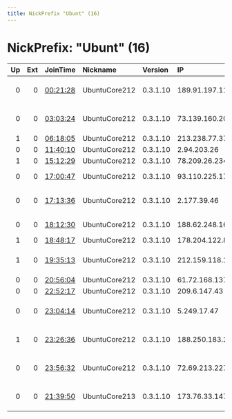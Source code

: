 ```yaml
---
title: NickPrefix "Ubunt" (16)
---
```


# NickPrefix: "Ubunt" (16)

|   Up |   Ext | JoinTime                                                                                            | Nickname      | Version   | IP              | AS                                       | CC   |   ORp |   Dirp | OS    | Contact   |   eFamMembers |
|-----:|------:|:----------------------------------------------------------------------------------------------------|:--------------|:----------|:----------------|:-----------------------------------------|:-----|------:|-------:|:------|:----------|--------------:|
|    0 |     0 | [00:21:28](https://metrics.torproject.org/rs.html#details/6640DF9F3E38609738ACA207DDEC874FF3D1990F) | UbuntuCore212 | 0.3.1.10  | 189.91.197.119  | Superline Telecomunicaes Ltda            | br   | 36185 |      0 | Linux | None      |             1 |
|    0 |     0 | [03:03:24](https://metrics.torproject.org/rs.html#details/C63B70E7A89844C0A970FCEDF168FC045313618E) | UbuntuCore212 | 0.3.1.10  | 73.139.160.206  | Comcast Cable Communications, LLC        | us   | 44857 |      0 | Linux | None      |             1 |
|    1 |     0 | [06:18:05](https://metrics.torproject.org/rs.html#details/825E21EA806B4BDBB51CE68FD41E8AF018AAA07E) | UbuntuCore212 | 0.3.1.10  | 213.238.77.37   | Netia SA                                 | pl   | 42895 |      0 | Linux | None      |             1 |
|    0 |     0 | [11:40:10](https://metrics.torproject.org/rs.html#details/AECAA640FF78686B1E97AC9484EA6F1A0D21B229) | UbuntuCore212 | 0.3.1.10  | 2.94.203.26     | VimpelCom                                | ru   | 44741 |      0 | Linux | None      |             1 |
|    1 |     0 | [15:12:29](https://metrics.torproject.org/rs.html#details/482B29343CBA80C61C97C8DDE20809F01C76736D) | UbuntuCore212 | 0.3.1.10  | 78.209.26.234   | Free SAS                                 | fr   | 44295 |      0 | Linux | None      |             1 |
|    0 |     0 | [17:00:47](https://metrics.torproject.org/rs.html#details/C7C58E152F842C13CD98126FD18ACF3E78E6EB9E) | UbuntuCore212 | 0.3.1.10  | 93.110.225.176  | Andishe Sabz Khazar Co. P.j.s.           | ir   | 35279 |      0 | Linux | None      |             1 |
|    0 |     0 | [17:13:36](https://metrics.torproject.org/rs.html#details/0AA2CF7A54CC29E6FEA7869AE76E41A090DEAB95) | UbuntuCore212 | 0.3.1.10  | 2.177.39.46     | Information Technology Company ITC       | ir   | 33523 |      0 | Linux | None      |             1 |
|    0 |     0 | [18:12:30](https://metrics.torproject.org/rs.html#details/063936F8A4D491B98003D62ADD1981FBF3D68A9C) | UbuntuCore212 | 0.3.1.10  | 188.62.248.160  | Swisscom Switzerland Ltd                 | ch   | 34239 |      0 | Linux | None      |             1 |
|    1 |     0 | [18:48:17](https://metrics.torproject.org/rs.html#details/549ECA74AF35035537D342F1FE91BD02C4594407) | UbuntuCore212 | 0.3.1.10  | 178.204.122.81  | Ojsc oao Tattelecom                      | ru   | 37221 |      0 | Linux | None      |             1 |
|    1 |     0 | [19:35:13](https://metrics.torproject.org/rs.html#details/34DD299C9D735594BC215A030F2B50ECF5686C8B) | UbuntuCore212 | 0.3.1.10  | 212.159.118.172 | British Telecommunications PLC           | gb   | 46617 |      0 | Linux | None      |             1 |
|    0 |     0 | [20:56:04](https://metrics.torproject.org/rs.html#details/7BB42F84A72DE69559CEB5F7507B4F3C3193065E) | UbuntuCore212 | 0.3.1.10  | 61.72.168.137   | Korea Telecom                            | kr   | 35477 |      0 | Linux | None      |             1 |
|    0 |     0 | [22:52:17](https://metrics.torproject.org/rs.html#details/F7AFC9B46A51456F8920F90291307668C760EABD) | UbuntuCore212 | 0.3.1.10  | 209.6.147.43    | RCN                                      | us   | 34667 |      0 | Linux | None      |             1 |
|    0 |     0 | [23:04:14](https://metrics.torproject.org/rs.html#details/2FF04A28BDC69E9CCDBD690FFFFABAEBA459884A) | UbuntuCore212 | 0.3.1.10  | 5.249.17.47     | Vodafone Portugal - Communicacoes Pessoa | pt   | 33320 |      0 | Linux | None      |             1 |
|    1 |     0 | [23:26:36](https://metrics.torproject.org/rs.html#details/3E394831D996F1EFCD3E3338A6FC82599AE712CF) | UbuntuCore212 | 0.3.1.10  | 188.250.183.221 | Servicos De Comunicacoes E Multimedia S. | pt   | 45981 |      0 | Linux | None      |             1 |
|    0 |     0 | [23:56:32](https://metrics.torproject.org/rs.html#details/6DD69CA84D4EEFD90E52A4A766D9A000551577B4) | UbuntuCore212 | 0.3.1.10  | 72.69.213.227   | MCI Communications Services, Inc. d/b/a  | us   | 37339 |      0 | Linux | None      |             1 |
|    0 |     0 | [21:39:50](https://metrics.torproject.org/rs.html#details/077E7553A60F4E5BF056D73583C9B37A8D6541B6) | UbuntuCore213 | 0.3.1.10  | 173.76.33.147   | MCI Communications Services, Inc. d/b/a  | us   | 42593 |      0 | Linux | None      |             1 |
